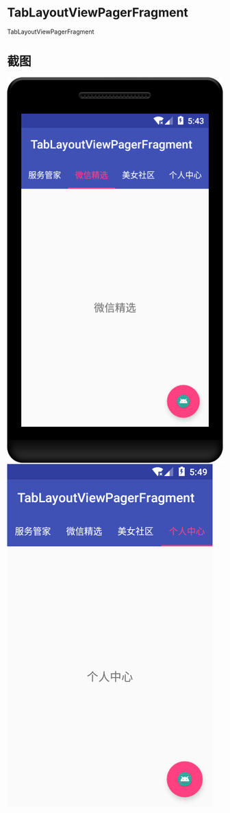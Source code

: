 # TabLayoutViewPagerFragment
TabLayoutViewPagerFragment

# 截图
![](https://github.com/jinhuizxc/TabLayoutViewPagerFragment/blob/master/img/img1.png)
![](https://github.com/jinhuizxc/TabLayoutViewPagerFragment/blob/master/img/img2.png)
